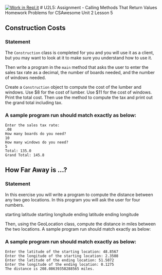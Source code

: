 [![Work in Repl.it](https://classroom.github.com/assets/work-in-replit-14baed9a392b3a25080506f3b7b6d57f295ec2978f6f33ec97e36a161684cbe9.svg)](https://classroom.github.com/online_ide?assignment_repo_id=3211519&assignment_repo_type=AssignmentRepo)
﻿# U2L5: Assignment - Calling Methods That Return Values
Homework Problems for CSAwesome Unit 2 Lesson 5

## Construction Costs
### Statement
The `Construction` class is completed for you and you will use it as a client, but you may want to look at it to make sure you understand how to use it.

Then write a program in the `main` method that asks the user to enter the sales tax rate as a decimal, the number of boards needed, and the number of windows needed.

Create a `Construction` object to compute the cost of the lumber and windows. Use $8 for the cost of lumber. Use $11 for the cost of windows.
Print the total cost. Then use the method to compute the tax and print out the grand total including tax.
 
### A sample program run should match exactly as below:
```
Enter the sales tax rate: 
.08
How many boards do you need? 
10
How many windows do you need? 
5
Total: 135.0
Grand Total: 145.8
```


## How Far Away is ...?
### Statement
In this exercise you will write a program to compute the distance between any two geo locations.
In this program you will ask the user for four numbers.

starting latitude
starting longitude
ending latitude
ending longitude

Then, using the GeoLocation class, compute the distance in miles between the two locations.
A sample program run should match exactly as below:

 
### A sample program run should match exactly as below:
```
Enter the latitude of the starting location: 48.8567
Enter the longitude of the starting location: 2.3508
Enter the latitude of the ending location: 51.5072
Enter the longitude of the ending location: 0.1275
The distance is 208.08639358288565 miles.
```
